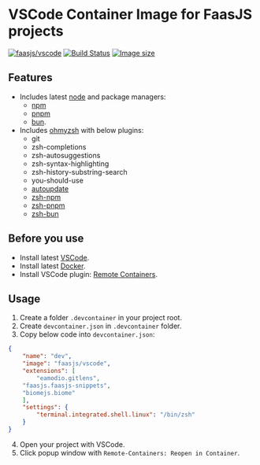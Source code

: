 # VSCode Container Image for FaasJS projects

[![faasjs/vscode](https://img.shields.io/badge/Docker-faasjs%2Fvscode-blue)](https://hub.docker.com/repository/docker/faasjs/vscode)
[![Build Status](https://github.com/faasjs/faasjs/actions/workflows/build-vscode-image.yml/badge.svg)](https://github.com/faasjs/faasjs/actions/workflows/build-vscode-image.yml)
[![Image size](https://img.shields.io/docker/image-size/faasjs/vscode/latest)](https://hub.docker.com/repository/docker/faasjs/vscode)

## Features

- Includes latest [node](https://nodejs.org/) and package managers:
  - [npm](https://www.npmjs.com/)
  - [pnpm](https://pnpm.io/)
  - [bun](https://bun.sh/).
- Includes [ohmyzsh](https://ohmyz.sh/) with below plugins:
  - git
  - zsh-completions
  - zsh-autosuggestions
  - zsh-syntax-highlighting
  - zsh-history-substring-search
  - you-should-use
  - [autoupdate](https://github.com/tamcore/autoupdate-oh-my-zsh-plugins)
  - [zsh-npm](https://github.com/zfben/zsh-npm)
  - [zsh-pnpm](https://github.com/zfben/zsh-pnpm)
  - [zsh-bun](https://github.com/zfben/zsh-bun)

## Before you use

- Install latest [VSCode](https://code.visualstudio.com/).
- Install latest [Docker](https://www.docker.com/).
- Install VSCode plugin: [Remote Containers](https://marketplace.visualstudio.com/items?itemName=ms-vscode-remote.remote-containers).

## Usage

1. Create a folder `.devcontainer` in your project root.
2. Create `devcontainer.json` in `.devcontainer` folder.
3. Copy below code into `devcontainer.json`:
```json
{
	"name": "dev",
	"image": "faasjs/vscode",
	"extensions": [
		"eamodio.gitlens",
    "faasjs.faasjs-snippets",
    "biomejs.biome"
	],
	"settings": {
		"terminal.integrated.shell.linux": "/bin/zsh"
	}
}
```
4. Open your project with VSCode.
5. Click popup window with `Remote-Containers: Reopen in Container`.

